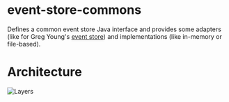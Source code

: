 # event-store-commons
Defines a common event store Java interface and provides some adapters (like for Greg Young's [event store](https://www.geteventstore.com/)) and implementations (like in-memory or file-based).

# Architecture
![Layers](https://raw.github.com/fuinorg/event-store-commons/master/doc/event-store-commons.png)
                                      